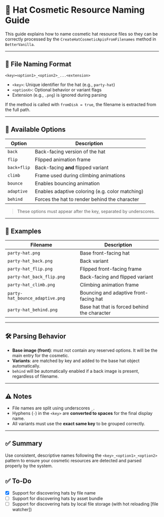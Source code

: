 # 🎩 Hat Cosmetic Resource Naming Guide

This guide explains how to name cosmetic hat resource files so they can be correctly processed by the `CreateHatCosmeticApisFromFilenames` method in `BetterVanilla`.

---

## 📁 File Naming Format

```
<key><option1>_<option2>_...<extension>
```


- `<key>`: Unique identifier for the hat (e.g., `party-hat`)
- `<optionX>`: Optional behavior or variant flags
- Extension (e.g., `.png`) is ignored during parsing

If the method is called with `fromDisk = true`, the filename is extracted from the full path.

---

## 🧩 Available Options

| Option      | Description                                     |
|-------------|-------------------------------------------------|
| `back`      | Back-facing version of the hat                  |
| `flip`      | Flipped animation frame                         |
| `back+flip` | Back-facing **and** flipped variant             |
| `climb`     | Frame used during climbing animations           |
| `bounce`    | Enables bouncing animation                      |
| `adaptive`  | Enables adaptive coloring (e.g. color matching) |
| `behind`    | Forces the hat to render behind the character   |

> These options must appear after the key, separated by underscores.

---

## 🎯 Examples

| Filename                        | Description                                  |
|---------------------------------|----------------------------------------------|
| `party-hat.png`                 | Base front-facing hat                        |
| `party-hat_back.png`            | Back variant                                 |
| `party-hat_flip.png`            | Flipped front-facing frame                   |
| `party-hat_back_flip.png`       | Back-facing and flipped variant              |
| `party-hat_climb.png`           | Climbing animation frame                     |
| `party-hat_bounce_adaptive.png` | Bouncing and adaptive front-facing hat       |
| `party-hat_behind.png`          | Base hat that is forced behind the character |

---

## 🛠 Parsing Behavior

- **Base image (front)**: must not contain any reserved options. It will be the main entry for the cosmetic.
- **Variants**: are matched by key and added to the base hat object automatically.
- `behind` will be automatically enabled if a back image is present, regardless of filename.

---

## ⚠️ Notes

- File names are split using underscores `_`.
- Hyphens (`-`) in the `<key>` are **converted to spaces** for the final display name.
- All variants must use the **exact same key** to be grouped correctly.

---

## ✅ Summary

Use consistent, descriptive names following the `<key>_<option1>_<option2>` pattern to ensure your cosmetic resources are detected and parsed properly by the system.

## ✅ To-Do

- [x] Support for discovering hats by file name
- [ ] Support for discovering hats by asset bundle
- [ ] Support for discovering hats by local file storage (with hot reloading [file watcher])
